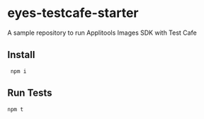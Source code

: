 # eyes-testcafe-starter
A sample repository to run Applitools Images SDK with Test Cafe

## Install
``` npm i```

## Run Tests
``` npm t ```
